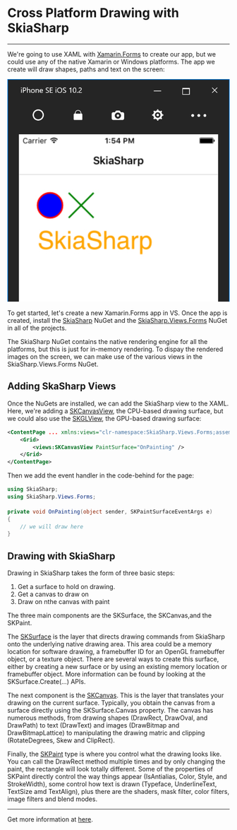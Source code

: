 # Cross Platform Drawing with SkiaSharp

<hr/>

We're going to use XAML with [Xamarin.Forms](https://developer.xamarin.com/guides/xamarin-forms/getting-started/) to create our app, but we could use any of the native Xamarin or Windows platforms. The app we create will draw shapes, paths and text on the screen:

![circle-text-cropped](../../../img-root/circle-cross-text-cropped.png)

To get started, let's create a new Xamarin.Forms app in VS. Once the app is created, install the [SkiaSharp](https://www.nuget.org/packages/SkiaSharp) NuGet and the [SkiaSharp.Views.Forms](https://www.nuget.org/packages/SkiaSharp.Views.Forms) NuGet in all of the projects.

The SkiaSharp NuGet contains the native rendering engine for all the platforms, but this is just for in-memory rendering. To dispay the rendered images on the screen, we can make use of the various views in the SkiaSharp.Views.Forms NuGet.

## Adding SkaSharp Views

Once the NuGets are installed, we can add the SkiaSharp view to the XAML. Here, we're adding a [SKCanvasView](https://developer.xamarin.com/api/type/SkiaSharp.Views.Forms.SKCanvasView), the CPU-based drawing surface, but we could also use the [SKGLView](https://developer.xamarin.com/api/type/SkiaSharp.Views.Forms.SKGLView), the GPU-based drawing surface:

```xml
<ContentPage ... xmlns:views="clr-namespace:SkiaSharp.Views.Forms;assembly=SkiaSharp.Views.Forms">
    <Grid>
        <views:SKCanvasView PaintSurface="OnPainting" />
    </Grid>
</ContentPage>
```

Then we add the event handler in the code-behind for the page:

```csharp
using SkiaSharp;
using SkiaSharp.Views.Forms;

private void OnPainting(object sender, SKPaintSurfaceEventArgs e)
{
    // we will draw here
}
```

## Drawing with SkiaSharp

Drawing in SkiaSharp takes the form of three basic steps:

1. Get a surface to hold on drawing.
2. Get a canvas to draw on
3. Draw on nthe canvas with paint

The three main components are the SKSurface, the SKCanvas,and the SKPaint.

The [SKSurface](https://developer.xamarin.com/api/type/SkiaSharp.SKSurface/) is the layer that directs drawing commands from SkiaSharp onto the underlying native drawing area. This area could be a memory location for software drawing, a framebuffer ID for an OpenGL framebuffer object, or a texture object. There are several ways to create this surface, either by creating a new surface or by using an existing memory location or framebuffer object. More information can be found by looking at the SKSurface.Create(...) APIs.

The next component is the [SKCanvas](https://developer.xamarin.com/api/type/SkiaSharp.SKCanvas/). This is the layer that translates your drawing on the current surface. Typically, you obtain the canvas from a surface directly using the SKSurface.Canvas property. The canvas has numerous methods, from drawing shapes (DrawRect, DrawOval, and DrawPath) to text (DrawText) and images (DrawBitmap and DrawBitmapLattice) to manipulating the drawing matric and clipping (RotateDegrees, Skew and ClipRect).

Finally, the [SKPaint](https://developer.xamarin.com/api/type/SkiaSharp.SKPaint/) type is where you control what the drawing looks like. You can call the DrawRect method multiple times and by only changing the paint, the rectangle will look totally different. Some of the properties of SKPaint directly control the way things appear (IsAntialias, Color, Style, and StrokeWidth), some control how text is drawn (Typeface, UnderlineText, TextSize amd TextAlign), plus there are the shaders, mask filter, color filters, image filters and blend modes.

<hr/>

Get more information at [here](https://devblogs.microsoft.com/xamarin/drawing-with-skiasharp/).
